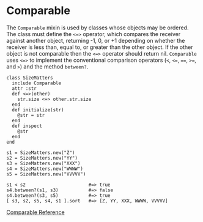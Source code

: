 # Comparable

The `Comparable` mixin is used by classes whose objects may be ordered. The
class must define the `<=>` operator, which compares the receiver against
another object, returning -1, 0, or +1 depending on whether the receiver is
less than, equal to, or greater than the other object. If the other object is
not comparable then the `<=>` operator should return nil. `Comparable` uses
`<=>` to implement the conventional comparison operators (`<`, `<=`, `==`,
`>=`, and `>`) and the method `between?`.

    class SizeMatters
      include Comparable
      attr :str
      def <=>(other)
        str.size <=> other.str.size
      end
      def initialize(str)
        @str = str
      end
      def inspect
        @str
      end
    end

    s1 = SizeMatters.new("Z")
    s2 = SizeMatters.new("YY")
    s3 = SizeMatters.new("XXX")
    s4 = SizeMatters.new("WWWW")
    s5 = SizeMatters.new("VVVVV")

    s1 < s2                       #=> true
    s4.between?(s1, s3)           #=> false
    s4.between?(s3, s5)           #=> true
    [ s3, s2, s5, s4, s1 ].sort   #=> [Z, YY, XXX, WWWW, VVVVV]

[Comparable Reference](http://ruby-doc.org/core-2.5.0/Comparable.html)
